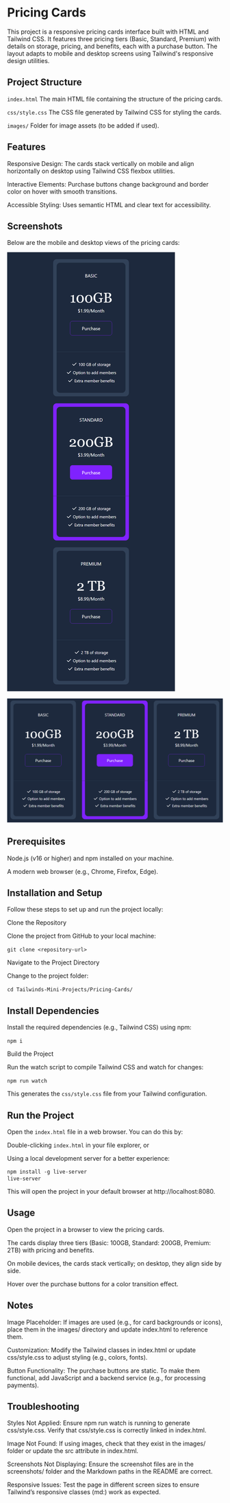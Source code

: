 # Pricing Cards

This project is a responsive pricing cards interface built with HTML and Tailwind CSS. It features three pricing tiers (Basic, Standard, Premium) with details on storage, pricing, and benefits, each with a purchase button. The layout adapts to mobile and desktop screens using Tailwind's responsive design utilities.

## Project Structure

`index.html` The main HTML file containing the structure of the pricing cards.

`css/style.css` The CSS file generated by Tailwind CSS for styling the cards.

`images/` Folder for image assets (to be added if used).

## Features

Responsive Design: The cards stack vertically on mobile and align horizontally on desktop using Tailwind CSS flexbox utilities.

Interactive Elements: Purchase buttons change background and border color on hover with smooth transitions.

Accessible Styling: Uses semantic HTML and clear text for accessibility.

## Screenshots

Below are the mobile and desktop views of the pricing cards:

![Pricing Cards Mobile Image](./images/pricing-cards-mobile.png)

![Pricing Cards Desktop Image](./images/pricing-cards-deskop.png)

## Prerequisites

Node.js (v16 or higher) and npm installed on your machine.

A modern web browser (e.g., Chrome, Firefox, Edge).

## Installation and Setup

Follow these steps to set up and run the project locally:

Clone the Repository

Clone the project from GitHub to your local machine:

`git clone <repository-url>`

Navigate to the Project Directory

Change to the project folder:

`cd Tailwinds-Mini-Projects/Pricing-Cards/`

## Install Dependencies

Install the required dependencies (e.g., Tailwind CSS) using npm:

`npm i`

Build the Project

Run the watch script to compile Tailwind CSS and watch for changes:

`npm run watch`

This generates the `css/style.css` file from your Tailwind configuration.

## Run the Project

Open the `index.html` file in a web browser. You can do this by:

Double-clicking `index.html` in your file explorer, or

Using a local development server for a better experience:

```
npm install -g live-server
live-server
```

This will open the project in your default browser at http://localhost:8080.

## Usage

Open the project in a browser to view the pricing cards.

The cards display three tiers (Basic: 100GB, Standard: 200GB, Premium: 2TB) with pricing and benefits.

On mobile devices, the cards stack vertically; on desktop, they align side by side.

Hover over the purchase buttons for a color transition effect.

## Notes

Image Placeholder: If images are used (e.g., for card backgrounds or icons), place them in the images/ directory and update index.html to reference them.

Customization: Modify the Tailwind classes in index.html or update css/style.css to adjust styling (e.g., colors, fonts).

Button Functionality: The purchase buttons are static. To make them functional, add JavaScript and a backend service (e.g., for processing payments).

## Troubleshooting

Styles Not Applied: Ensure npm run watch is running to generate css/style.css. Verify that css/style.css is correctly linked in index.html.

Image Not Found: If using images, check that they exist in the images/ folder or update the src attribute in index.html.

Screenshots Not Displaying: Ensure the screenshot files are in the screenshots/ folder and the Markdown paths in the README are correct.

Responsive Issues: Test the page in different screen sizes to ensure Tailwind’s responsive classes (md:) work as expected.
